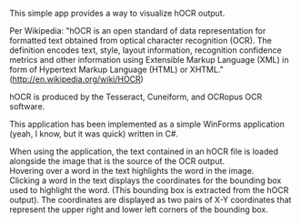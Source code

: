 This simple app provides a way to visualize hOCR output.

Per Wikipedia: "hOCR is an open standard of data representation for 
formatted text obtained from optical character recognition (OCR). 
The definition encodes text, style, layout information, recognition 
confidence metrics and other information using Extensible Markup 
Language (XML) in form of Hypertext Markup Language (HTML) or XHTML."
(http://en.wikipedia.org/wiki/HOCR)

hOCR is produced by the Tesseract, Cuneiform, and OCRopus OCR
software.

This application has been implemented as a simple WinForms application 
(yeah, I know, but it was quick) written in C#.

When using the application, the text contained in an hOCR file is 
loaded alongside the image that is the source of the OCR output.  
Hovering over a word in the text highlights the word in the image.  
Clicking a word in the text displays the coordinates for the bounding 
box used to highlight the word.  (This bounding box is extracted from
the hOCR output).  The coordinates are displayed as two pairs of X-Y 
coordinates that represent the upper right and lower left corners of 
the bounding box.

